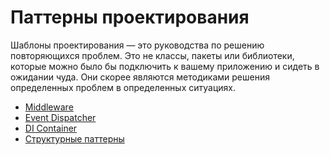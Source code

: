 # Паттерны проектирования

Шаблоны проектирования — это руководства по решению повторяющихся проблем. 
Это не классы, пакеты или библиотеки, которые можно было бы подключить к вашему приложению и сидеть в ожидании чуда. 
Они скорее являются методиками решения определенных проблем в определенных ситуациях.

- [Middleware](./src/Middleware/README.md)
- [Event Dispatcher](./src/Behavioral/Events/README.md)
- [DI Container](./src/DiContainer/README.md)
- [Структурные паттерны](./src/Structured/README.md)